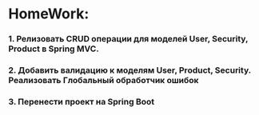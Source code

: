 # HomeWork:

### 1. Релизовать CRUD операции для моделей User, Security, Product в Spring MVC.
### 2. Добавить валидацию к моделям User, Product, Security. Реализовать Глобальный обработчик ошибок
### 3. Перенести проект на Spring Boot